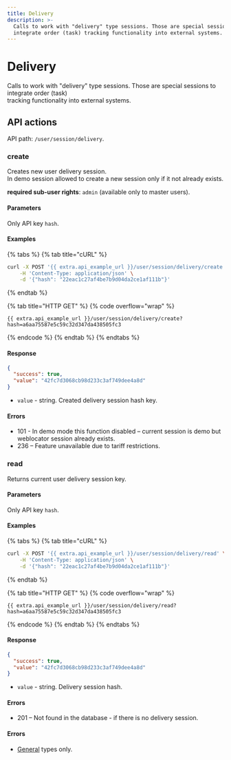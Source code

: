```yaml
---
title: Delivery
description: >-
  Calls to work with "delivery" type sessions. Those are special sessions to
  integrate order (task) tracking functionality into external systems.
---
```


# Delivery

Calls to work with "delivery" type sessions. Those are special sessions to integrate order (task)\
tracking functionality into external systems.

## API actions

API path: `/user/session/delivery`.

### create

Creates new user delivery session.\
In demo session allowed to create a new session only if it not already exists.

**required sub-user rights**: `admin` (available only to master users).

#### Parameters

Only API key `hash`.

#### Examples

{% tabs %}
{% tab title="cURL" %}
```sh
curl -X POST '{{ extra.api_example_url }}/user/session/delivery/create' \
    -H 'Content-Type: application/json' \
    -d '{"hash": "22eac1c27af4be7b9d04da2ce1af111b"}'
```
{% endtab %}

{% tab title="HTTP GET" %}
{% code overflow="wrap" %}
```http
{{ extra.api_example_url }}/user/session/delivery/create?hash=a6aa75587e5c59c32d347da438505fc3
```
{% endcode %}
{% endtab %}
{% endtabs %}

#### Response

```json
{
  "success": true,
  "value": "42fc7d3068cb98d233c3af749dee4a8d"
}
```

* `value` - string. Created delivery session hash key.

#### Errors

* 101 - In demo mode this function disabled – current session is demo but weblocator session already exists.
* 236 – Feature unavailable due to tariff restrictions.

### read

Returns current user delivery session key.

#### Parameters

Only API key `hash`.

#### Examples

{% tabs %}
{% tab title="cURL" %}
```sh
curl -X POST '{{ extra.api_example_url }}/user/session/delivery/read' \
    -H 'Content-Type: application/json' \
    -d '{"hash": "22eac1c27af4be7b9d04da2ce1af111b"}'
```
{% endtab %}

{% tab title="HTTP GET" %}
{% code overflow="wrap" %}
```http
{{ extra.api_example_url }}/user/session/delivery/read?hash=a6aa75587e5c59c32d347da438505fc3
```
{% endcode %}
{% endtab %}
{% endtabs %}

#### Response

```json
{
  "success": true,
  "value": "42fc7d3068cb98d233c3af749dee4a8d"
}
```

* `value` - string. Delivery session hash.

#### Errors

* 201 – Not found in the database - if there is no delivery session.

#### Errors

* [General](../../../../errors.md#error-codes) types only.
